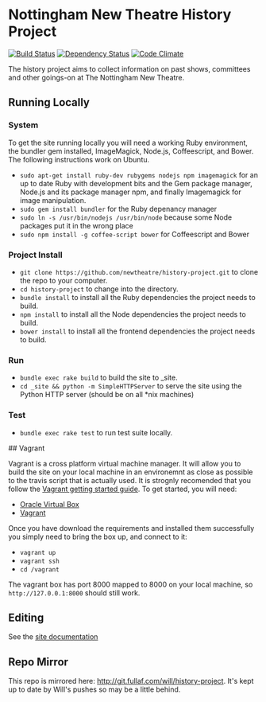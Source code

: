 # Nottingham New Theatre History Project

[![Build Status](https://travis-ci.org/newtheatre/history-project.svg?branch=master)](https://travis-ci.org/newtheatre/history-project)
[![Dependency Status](https://gemnasium.com/newtheatre/history-project.svg)](https://gemnasium.com/newtheatre/history-project)
[![Code Climate](https://codeclimate.com/github/newtheatre/history-project/badges/gpa.svg)](https://codeclimate.com/github/newtheatre/history-project)

The history project aims to collect information on past shows, committees and other goings-on at The Nottingham New Theatre.

## Running Locally

### System

To get the site running locally you will need a working Ruby environment, the bundler gem installed, ImageMagick, Node.js, Coffeescript, and Bower. The following instructions work on Ubuntu.

- `sudo apt-get install ruby-dev rubygems nodejs npm imagemagick` for an up to date Ruby with development bits and the Gem package manager, Node.js and its package manager npm, and finally Imagemagick for image manipulation.
- `sudo gem install bundler` for the Ruby depenancy manager
- `sudo ln -s /usr/bin/nodejs /usr/bin/node` because some Node packages put it in the wrong place
- `sudo npm install -g coffee-script bower` for Coffeescript and Bower

### Project Install

- `git clone https://github.com/newtheatre/history-project.git` to clone the repo to your computer.
- `cd history-project` to change into the directory.
- `bundle install` to install all the Ruby dependencies the project needs to build.
- `npm install` to install all the Node dependencies the project needs to build.
- `bower install` to install all the frontend dependencies the project needs to build.

### Run

- `bundle exec rake build` to build the site to _site.
- `cd _site && python -m SimpleHTTPServer` to serve the site using the Python HTTP server (should be on all *nix machines)

### Test

- `bundle exec rake test` to run test suite locally.

## Vagrant

Vagrant is a cross platform virtual machine manager. It will allow you to build the site on your local machine in an environemnt as close as possible to the travis script that is actually used. It is strognly recomended that you follow the [Vagrant getting started guide](https://docs.vagrantup.com/v2/getting-started/index.html).
To get started, you will need:

- [Oracle Virtual Box](https://www.virtualbox.org/wiki/Downloads)
- [Vagrant](https://www.vagrantup.com/downloads.html)

Once you have download the requirements and installed them successfully you simply need to bring the box up, and connect to it:

- `vagrant up`
- `vagrant ssh`
- `cd /vagrant`

The vagrant box has port 8000 mapped to 8000 on your local machine, so `http://127.0.0.1:8000` should still work.

## Editing

See the [site documentation](https://history.newtheatre.org.uk/docs/)

## Repo Mirror

This repo is mirrored here: http://git.fullaf.com/will/history-project. It's kept up to date by Will's pushes so may be a little behind.
